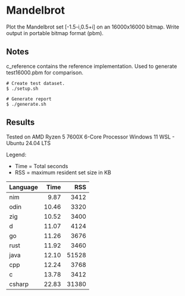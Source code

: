 # Mandelbrot
Plot the Mandelbrot set [-1.5-i,0.5+i] on an 16000x16000 bitmap. Write output in portable bitmap format (pbm).

## Notes
c_reference contains the reference implementation. Used to generate test16000.pbm for comparison.

```
# Create test dataset.
$ ./setup.sh

# Generate report
$ ./generate.sh
```

## Results

Tested on AMD Ryzen 5 7600X 6-Core Processor
Windows 11 WSL - Ubuntu 24.04 LTS

Legend:
* Time = Total seconds
* RSS = maximum resident set size in KB

| Language |  Time |   RSS |
| -------- | ----: | ----: |
| nim      |  9.87 |  3412 |
| odin     | 10.46 |  3320 |
| zig      | 10.52 |  3400 |
| d        | 11.07 |  4124 |
| go       | 11.26 |  3676 |
| rust     | 11.92 |  3460 |
| java     | 12.10 | 51528 |
| cpp      | 12.24 |  3768 |
| c        | 13.78 |  3412 |
| csharp   | 22.83 | 31380 |
